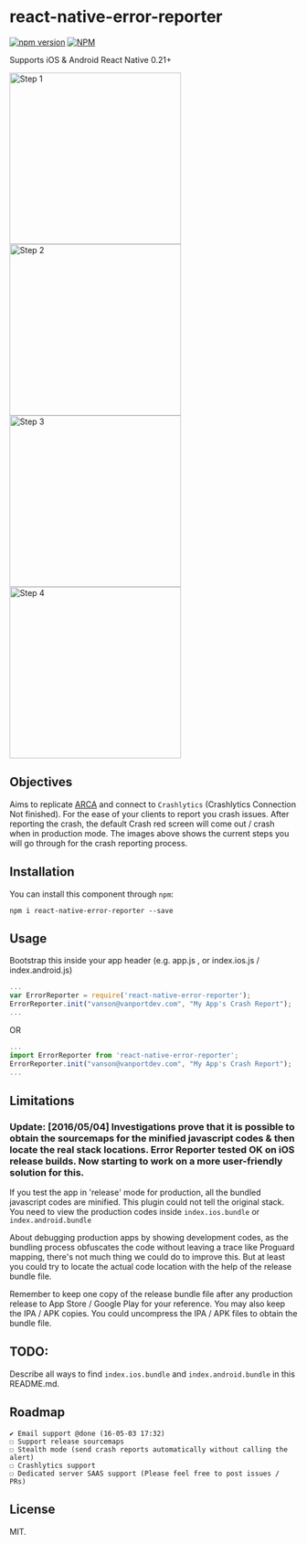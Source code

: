 # react-native-error-reporter

[![npm version](https://badge.fury.io/js/react-native-error-reporter.svg)](http://badge.fury.io/js/react-native)
[![NPM](https://nodei.co/npm/react-native-error-reporter.png?downloads=true&downloadRank=true&stars=true)](https://nodei.co/npm/react-native-keyboard-aware-view/)

Supports iOS & Android React Native 0.21+

<img src="https://dl.dropboxusercontent.com/u/11386030/3.png" height=300 alt="Step 1"/>
<img src="https://dl.dropboxusercontent.com/u/11386030/4.png" height=300 alt="Step 2"/>
<img src="https://dl.dropboxusercontent.com/u/11386030/5.png" height=300 alt="Step 3"/>
<img src="https://dl.dropboxusercontent.com/u/11386030/6.png" height=300 alt="Step 4"/>

## Objectives
Aims to replicate <a href='https://github.com/ACRA/acra'>ARCA</a> and connect to ```Crashlytics``` (Crashlytics Connection Not finished). For the ease of your clients to report you crash issues.
After reporting the crash, the default Crash red screen will come out / crash when in production mode.
The images above shows the current steps you will go through for the crash reporting process.

## Installation
You can install this component through ``npm``:

```shell
npm i react-native-error-reporter --save
```

## Usage

Bootstrap this inside your app header (e.g. app.js , or index.ios.js / index.android.js)

```js
...
var ErrorReporter = require('react-native-error-reporter');
ErrorReporter.init("vanson@vanportdev.com", "My App's Crash Report");
...
```

OR

```js
...
import ErrorReporter from 'react-native-error-reporter';
ErrorReporter.init("vanson@vanportdev.com", "My App's Crash Report");
...
```

## Limitations

### Update: [2016/05/04] Investigations prove that it is possible to obtain the sourcemaps for the minified javascript codes & then locate the real stack locations. Error Reporter tested OK on iOS release builds. Now starting to work on a more user-friendly solution for this.

If you test the app in 'release' mode for production, all the bundled javascript codes are minified. This plugin could not tell the original stack. You need to view the production codes inside ```index.ios.bundle``` or ```index.android.bundle```

About debugging production apps by showing development codes, as the bundling process obfuscates the code without leaving a trace like Proguard mapping, there's not much thing we could do to improve this. But at least you could try to locate the actual code location with the help of the release bundle file. 

Remember to keep one copy of the release bundle file after any production release to App Store / Google Play for your reference.
You may also keep the IPA / APK copies. You could uncompress the IPA / APK files to obtain the bundle file.


## TODO:

Describe all ways to find ```index.ios.bundle``` and ```index.android.bundle``` in this README.md.


## Roadmap
```
✔ Email support @done (16-05-03 17:32)
☐ Support release sourcemaps
☐ Stealth mode (send crash reports automatically without calling the alert)
☐ Crashlytics support
☐ Dedicated server SAAS support (Please feel free to post issues / PRs)
```

## License

MIT.
